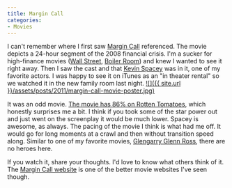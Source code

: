 ```yaml
---
title: Margin Call
categories:
- Movies
---
```


I can't remember where I first saw [Margin Call](http://margincallmovie.com/) referenced. The movie depicts a 24-hour segment of the 2008 financial crisis. I'm a sucker for high-finance movies ([Wall Street](http://www.imdb.com/title/tt0094291/), [Boiler Room](http://www.imdb.com/title/tt0181984/)) and knew I wanted to see it right away. Then I saw the cast and that [Kevin Spacey](http://en.wikipedia.org/wiki/Kevin_spacey) was in it, one of my favorite actors. I was happy to see it on iTunes as an "in theater rental" so we watched it in the new family room last night.
[![]({{ site.url }}/assets/posts/2011/margin-call-movie-poster.jpg)](http://margincallmovie.com/)

It was an odd movie. [The movie has 86% on Rotten Tomatoes](http://www.rottentomatoes.com/m/margin_call/), which honestly surprises me a bit. I think if you took some of the star power out and just went on the screenplay it would be much lower. Spacey is awesome, as always. The pacing of the movie I think is what had me off. It would go for long moments at a crawl and then without transition speed along. Similar to one of my favorite movies, [Glengarry Glenn Ross](http://www.imdb.com/title/tt0104348/), there are no heroes here.

If you watch it, share your thoughts. I'd love to know what others think of it. The [Margin Call website](http://margincallmovie.com/) is one of the better movie websites I've seen though.
